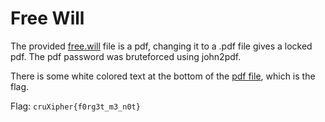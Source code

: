 # Free Will

The provided [free.will](./free.will) file is a pdf, changing it to a .pdf file gives a locked pdf. The pdf password was bruteforced using john2pdf.

There is some white colored text at the bottom of the [pdf file](./free.pdf), which is the flag.

Flag: `cruXipher{f0rg3t_m3_n0t}`
